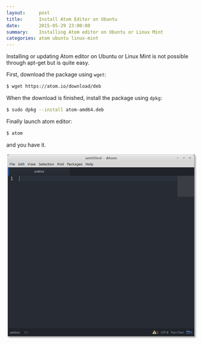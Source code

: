 ```yaml
---
layout:     post
title:      Install Atom Editor on Ubuntu
date:       2015-05-29 23:00:00
summary:    Installing Atom editor on Ubuntu or Linux Mint
categories: atom ubuntu linux-mint
---
```


Installing or updating Atom editor on Ubuntu or Linux Mint is not possible
through apt-get but is quite easy.

First, download the package using `wget`:

```bash
$ wget https://atom.io/download/deb
```

When the download is finished, install the package using `dpkg`:

```bash
$ sudo dpkg --install atom-amd64.deb
```

Finally launch atom editor:

```bash
$ atom
```

and you have it.

![Atom screenshot](/Screenshot-2015-05-29.png)
